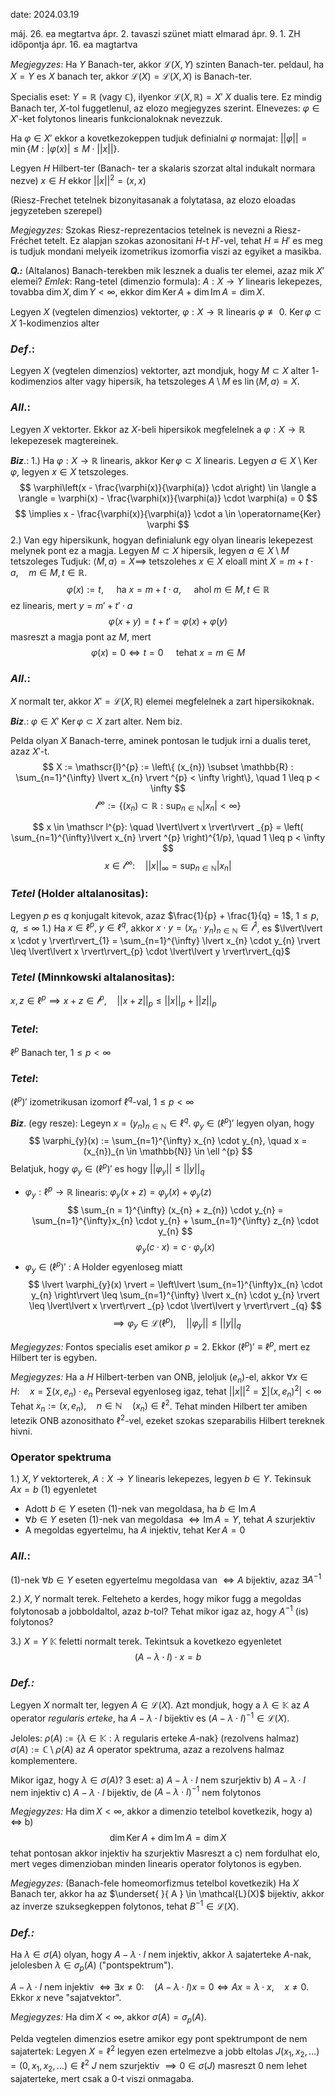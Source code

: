 date: 2024.03.19

máj. 26. ea megtartva
ápr. 2. tavaszi szünet miatt elmarad
ápr. 9. 1. ZH időpontja
ápr. 16. ea magtartva

*Megjegyzes*: Ha $Y$ Banach-ter, akkor $\mathcal{L}(X, Y)$ szinten Banach-ter.
peldaul, ha $X = Y$ es $X$ banach ter, akkor $\mathcal{L}(X) = \mathcal{L}(X, X)$ is Banach-ter.

Specialis eset: $Y = \mathbb{R}$ (vagy $\mathbb{C}$), ilyenkor $\mathcal{L}(X, \mathbb{R}) = X'$  $X$ dualis tere. Ez mindig Banach ter, $X$-tol fuggetlenul, az elozo megjegyzes szerint.
Elnevezes: $\varphi \in X'$-ket folytonos linearis funkcionaloknak nevezzuk.

Ha $\varphi \in X'$ ekkor a kovetkezokeppen tudjuk definialni $\varphi$ normajat: $\lvert\lvert \varphi \rvert\rvert = \min \{ M : \lvert \varphi(x) \rvert \leq M \cdot \lvert\lvert x \rvert\rvert \}$.

Legyen $H$ Hilbert-ter (Banach- ter a skalaris szorzat altal indukalt normara nezve)
$x \in H$ ekkor $\lvert\lvert x \rvert\rvert^{2} = (x, x)$

(Riesz-Frechet tetelnek bizonyitasanak a folytatasa, az elozo eloadas jegyzeteben szerepel)

*Megjegyzes:* Szokas Riesz-reprezentacios tetelnek is nevezni a Riesz-Fréchet tetelt. Ez alapjan szokas azonositani $H$-t $H'$-vel, tehat $H \equiv H'$ es meg is tudjuk mondani melyeik izometrikus izomorfia viszi az egyiket a masikba.

***Q.:*** (Altalanos) Banach-terekben mik lesznek a dualis ter elemei, azaz mik $X'$ elemei?
*Emlek*: Rang-tetel (dimenzio formula): $A:X \to Y$ linearis lekepezes, tovabba $\operatorname{dim}X, \operatorname{dim} Y < \infty$, ekkor $\operatorname{dim} \operatorname{Ker}A + \operatorname{dim} \operatorname{Im}A = \operatorname{dim}X$.

Legyen $X$ (vegtelen dimenzios) vektorter, $\varphi: X \to \mathbb{R}$ linearis $\varphi \not\equiv 0$.
$\operatorname{Ker} \varphi \subset X$ $1$-kodimenzios alter

### ***Def***.:
Legyen $X$ (vegtelen dimenzios) vektorter, azt mondjuk, hogy $M \subset X$ alter $1$-kodimenzios alter vagy hipersik, ha tetszoleges $A \setminus M$ es $\operatorname{lin}\langle M, a \rangle = X$.

### ***All***.: 
Legyen $X$ vektorter. Ekkor az $X$-beli hipersikok megfelelnek a $\varphi : X \to \mathbb{R}$ lekepezesek magtereinek.

***Biz***.: 1.) Ha $\varphi : X \to \mathbb{R}$ linearis, akkor $\operatorname{Ker} \varphi \subset X$  linearis.
Legyen $a \in X \setminus \operatorname{Ker} \varphi$, legyen $x \in X$ tetszoleges.
$$
\varphi\left(x - \frac{\varphi(x)}{\varphi(a)} \cdot a\right) \in \langle a \rangle = \varphi(x) - \frac{\varphi(x)}{\varphi(a)} \cdot \varphi(a) = 0
$$
$$
\implies x - \frac{\varphi(x)}{\varphi(a)} \cdot a \in \operatorname{Ker} \varphi
$$
2.) Van egy hipersikunk, hogyan definialunk egy olyan linearis lekepezest melynek pont ez a magja.
Legyen $M \subset X$ hipersik, legyen $a \in X \setminus M$ tetszoleges
Tudjuk: $\langle M, a \rangle = X \implies$ tetszolehes $x \in X$ eloall mint $X = m + t\cdot a, \quad m \in M, t \in \mathbb{R}$.
$$
\varphi(x) := t, \quad \text{ ha } x = m + t \cdot a, \quad \text{ ahol } m \in M, t \in \mathbb{R}
$$
ez linearis, mert $y = m' + t' \cdot a$
$$
\varphi(x + y) = t + t' = \varphi(x) + \varphi(y)
$$
masreszt a magja pont az $M$, mert
$$
\varphi(x) = 0 \iff t = 0 \quad \text{ tehat } x = m \in M
$$

### ***All***.:
$X$ normalt ter, akkor $X' = \mathcal{L}(X, \mathbb{R})$ elemei megfelelnek a zart hipersikoknak.

***Biz***.: $\varphi \in X'$ $\operatorname{Ker}\varphi \subset X$ zart alter. Nem biz.

Pelda olyan $X$ Banach-terre, aminek pontosan le tudjuk irni a dualis teret, azaz $X'$-t.
$$
X := \mathscr{l}^{p} := \left\{  (x_{n}) \subset \mathbb{R} : \sum_{n=1}^{\infty} \lvert x_{n} \rvert ^{p} < \infty \right\}, \quad 1 \leq p < \infty
$$
$$
\mathscr{l}^{\infty} := \{ (x_{n}) \subset \mathbb{R}: \sup_{n \in \mathbb{N}} \lvert x_{n} \rvert < \infty \}
$$

$$
x \in \mathscr l^{p}: \quad \lvert\lvert x \rvert\rvert _{p} = \left( \sum_{n=1}^{\infty}\lvert x_{n} \rvert ^{p} \right)^{1/p}, \quad 1 \leq p < \infty
$$
$$
x \in \mathscr l^{\infty}: \quad \lvert\lvert x \rvert\rvert _{\infty} = \sup_{n \in \mathbb{N}} \lvert x_{n} \rvert 
$$

### ***Tetel*** (Holder altalanositas):
Legyen $p$ es $q$ konjugalt kitevok, azaz $\frac{1}{p} + \frac{1}{q} = 1$, $1 \leq p, q, \leq \infty$
1.) Ha $x \in \ell^{p}, \; y \in \ell ^{q}$, akkor $x \cdot y = (x_{n} \cdot y_{n})_{n \in \mathbb{N}} \in \mathscr l^{1}$, es $\lvert\lvert x \cdot y \rvert\rvert_{1} = \sum_{n=1}^{\infty} \lvert x_{n} \cdot y_{n} \rvert \leq \lvert\lvert x \rvert\rvert_{p} \cdot \lvert\lvert y \rvert\rvert_{q}$

### ***Tetel*** (Minnkowski altalanositas):
$x, z \in \ell^{p} \implies x + z \in \mathscr l ^{p}, \quad \lvert\lvert x + z \rvert\rvert_{p} \leq \lvert\lvert x \rvert\rvert_{p} + \lvert\lvert z \rvert\rvert_{p}$

### ***Tetel***:
$\ell^{p}$ Banach ter, $1 \leq p < \infty$

### ***Tetel***:
$(\ell ^{p})'$ izometrikusan izomorf $\ell ^{q}$-val, $1 \leq p < \infty$

***Biz***. (egy resze):
Legeyn $x = (y_{n})_{n \in \mathbb{N}} \in \ell ^{q}$. $\varphi_{y} \in (\ell ^{p})'$ legyen olyan, hogy
$$
\varphi_{y}(x) := \sum_{n=1}^{\infty} x_{n} \cdot y_{n}, \quad x = (x_{n})_{n \in \mathbb{N}} \in \ell ^{p}
$$
Belatjuk, hogy $\varphi_{y} \in (\ell ^{p})'$ es hogy $\lvert\lvert \varphi_{y} \rvert\rvert \leq \lvert\lvert y \rvert\rvert_{q}$
- $\varphi_{y}: \ell ^{p} \to \mathbb{R}$ linearis: $\varphi _y (x + z) = \varphi_{y}(x) + \varphi_{y}(z)$
$$
\sum_{n = 1}^{\infty} (x_{n} + z_{n}) \cdot y_{n} = \sum_{n=1}^{\infty}x_{n} \cdot y_{n} + \sum_{n=1}^{\infty} z_{n} \cdot y_{n}
$$
$$
\varphi _{y}(c \cdot x) = c \cdot \varphi_{y}(x)
$$
- $\varphi_{y} \in (\ell ^{p})'$ : A Holder egyenloseg miatt
$$
\lvert \varphi_{y}(x) \rvert  = \left\lvert  \sum_{n=1}^{\infty}x_{n} \cdot y_{n}  \right\rvert \leq \sum_{n=1}^{\infty} \lvert x_{n} \cdot y_{n} \rvert  \leq \lvert\lvert x \rvert\rvert _{p} \cdot \lvert\lvert y \rvert\rvert _{q}
$$
$$
\implies \varphi_{y} \in \mathcal{L}(\ell ^{p}), \quad \lvert\lvert \varphi_{y} \rvert\rvert  \leq \lvert\lvert y \rvert\rvert  _{q}
$$

*Megjegyzes:* Fontos specialis eset amikor $p = 2$. Ekkor $(\ell ^{p})' \equiv \ell ^{p}$, mert ez Hilbert ter is egyben.

*Megjegyzes:* Ha a $H$ Hilbert-terben van ONB, jeloljuk $(e_{n})$-el, akkor $\forall x \in H: \quad x = \sum (x, e_{n}) \cdot e_{n}$
Perseval egyenloseg igaz, tehat $\lvert\lvert x \rvert\rvert^{2} = \sum \lvert (x, e_{n})^{2} \rvert < \infty$
Tehat $x_{n} := (x, e_{n}), \quad n\in\mathbb{N} \quad (x_{n}) \in \ell ^{2}$.
Tehat minden Hilbert ter amiben letezik ONB azonosithato $\ell ^{2}$-vel, ezeket szokas szeparabilis Hilbert tereknek hivni.

### Operator spektruma
1.) $X, Y$ vektorterek, $A: X \to Y$ linearis lekepezes, legyen $b \in Y$.
Tekinsuk $Ax = b$ (1) egyenletet
- Adott $b \in Y$ eseten (1)-nek van megoldasa, ha $b \in \operatorname{Im}A$ 
- $\forall b \in Y$ eseten (1)-nek van megoldasa $\iff \operatorname{Im}A = Y$, tehat $A$ szurjektiv
- A megoldas egyertelmu, ha $A$ injektiv, tehat $\operatorname{Ker} A = 0$ 

### ***All***.:
(1)-nek $\forall b \in Y$ eseten egyertelmu megoldasa van $\iff A$ bijektiv, azaz $\exists A^{-1}$

2.) $X, Y$ normalt terek. Felteheto a kerdes, hogy mikor fugg a megoldas folytonosab a jobboldaltol, azaz $b$-tol? Tehat mikor igaz az, hogy $A^{-1}$ (is) folytonos?

3.) $X = Y$ $\mathbb{K}$ feletti normalt terek. Tekintsuk a kovetkezo egyenletet
$$
(A - \lambda \cdot I) \cdot x = b
$$
### ***Def.:***
Legyen $X$ normalt ter, legyen $A \in \mathcal{L}(X)$. Azt mondjuk, hogy a $\lambda \in \mathbb K$ az $A$ operator *regularis erteke*, ha $A - \lambda \cdot I$ bijektiv es $(A - \lambda \cdot I)^{-1} \in \mathcal{L}(X)$.

Jeloles: $\rho(A) := \{ \lambda \in \mathbb K : \lambda \text{ regularis erteke } A \text{-nak} \}$ (rezolvens halmaz)
$\sigma(A) := \mathbb{C} \setminus \rho(A)$ az $A$ operator spektruma, azaz a rezolvens halmaz komplementere.

Mikor igaz, hogy $\lambda \in \sigma(A)$?
3 eset:
a) $A - \lambda \cdot I$ nem szurjektiv
b) $A - \lambda \cdot I$ nem injektiv
c) $A - \lambda \cdot I$ bijektiv, de $(A - \lambda \cdot I)^{-1}$ nem folytonos

*Megjegyzes:* Ha $\operatorname{dim}X< \infty$, akkor a dimenzio tetelbol kovetkezik, hogy a) $\iff$ b)
$$
\operatorname{dim} \operatorname{Ker} A + \operatorname{dim} \operatorname{Im} A = \operatorname{dim} X
$$
tehat pontosan akkor injektiv ha szurjektiv
Masreszt a c) nem fordulhat elo, mert veges dimenzioban minden linearis operator folytonos is egyben.

*Megjegyzes:* (Banach-fele homeomorfizmus tetelbol kovetkezik) Ha $X$ Banach ter, akkor ha az $\underset{  }{ A } \in \mathcal{L}(X)$ bijektiv, akkor az inverze szuksegkeppen folytonos, tehat $B^{-1}\in\mathcal{L}(X)$.

### ***Def.:***
Ha $\lambda \in \sigma(A)$ olyan, hogy $A - \lambda \cdot I$ nem injektiv, akkor $\lambda$ sajaterteke $A$-nak, jelolesben $\lambda \in \sigma_{p}(A)$ ("pontspektrum").

$A - \lambda \cdot I$ nem injektiv $\iff \exists x \neq 0: \quad (A - \lambda \cdot I)x = 0 \iff Ax = \lambda \cdot x, \quad x \neq 0$. Ekkor $x$ neve "sajatvektor".

*Megjegyzes:* Ha $\operatorname{dim} X < \infty$, akkor $\sigma(A) = \sigma_{p}(A)$.

Pelda vegtelen dimenzios esetre amikor egy pont spektrumpont de nem sajatertek:
Legyen $X = \ell ^{2}$ legyen ezen ertelmezve a jobb eltolas $J(x_{1}, x_{2}, \dots) = (0, x_{1}, x_{2}, \dots) \in \ell ^{2}$
$J$ nem szurjektiv $\implies 0 \in \sigma(J)$ masreszt $0$ nem lehet sajaterteke, mert csak a $0$-t viszi onmagaba.



